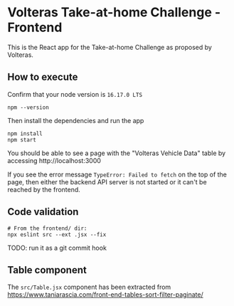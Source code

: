 # Volteras Take-at-home Challenge - Frontend

This is the React app for the Take-at-home Challenge as proposed by Volteras.

## How to execute

Confirm that your node version is `16.17.0 LTS`

```
npm --version
```

Then install the dependencies and run the app

```
npm install
npm start
```

You should be able to see a page with the "Volteras Vehicle Data" table by accessing http://localhost:3000

If you see the error message `TypeError: Failed to fetch` on the top of the page, then either the backend API server is not started or it can't be reached by the frontend.

## Code validation

```
# From the frontend/ dir:
npx eslint src --ext .jsx --fix
```

TODO: run it as a git commit hook

## Table component

The `src/Table.jsx` component has been extracted from https://www.taniarascia.com/front-end-tables-sort-filter-paginate/
